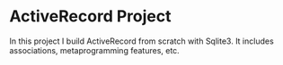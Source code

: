 # ActiveRecord Project

In this project I build ActiveRecord from scratch with Sqlite3. It includes associations, metaprogramming features, etc.

